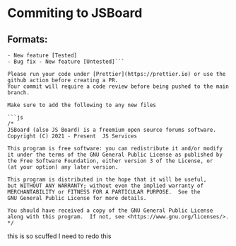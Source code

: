 # Commiting to JSBoard

## Formats:

````Please select one of the following formats when creating an issue
- New feature [Tested]
- Bug fix - New feature [Untested]```

Please run your code under [Prettier](https://prettier.io) or use the github action before creating a PR.
Your commit will require a code review before being pushed to the main branch.

Make sure to add the following to any new files

```js
/*
JSBoard (also JS Board) is a freemium open source forums software.
Copyright (C) 2021 - Present  JS Services

This program is free software: you can redistribute it and/or modify
it under the terms of the GNU General Public License as published by
the Free Software Foundation, either version 3 of the License, or
(at your option) any later version.

This program is distributed in the hope that it will be useful,
but WITHOUT ANY WARRANTY; without even the implied warranty of
MERCHANTABILITY or FITNESS FOR A PARTICULAR PURPOSE.  See the
GNU General Public License for more details.

You should have received a copy of the GNU General Public License
along with this program.  If not, see <https://www.gnu.org/licenses/>.
*/
````

this is so scuffed I need to redo this
